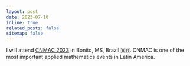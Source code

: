 ```yaml
---
layout: post
date: 2023-07-10
inline: true
related_posts: false
sitemap: false
---
```


I will attend [CNMAC 2023](http://www.cnmac.org.br/novo/) in Bonito, MS, Brazil 🇧🇷. CNMAC is one of the most important applied mathematics events in Latin America.

